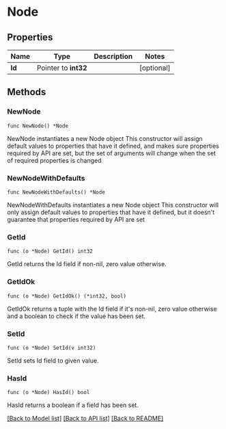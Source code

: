 # Node

## Properties

Name | Type | Description | Notes
------------ | ------------- | ------------- | -------------
**Id** | Pointer to **int32** |  | [optional] 


## Methods

### NewNode

`func NewNode() *Node`

NewNode instantiates a new Node object
This constructor will assign default values to properties that have it defined,
and makes sure properties required by API are set, but the set of arguments
will change when the set of required properties is changed

### NewNodeWithDefaults

`func NewNodeWithDefaults() *Node`

NewNodeWithDefaults instantiates a new Node object
This constructor will only assign default values to properties that have it defined,
but it doesn't guarantee that properties required by API are set


### GetId

`func (o *Node) GetId() int32`

GetId returns the Id field if non-nil, zero value otherwise.

### GetIdOk

`func (o *Node) GetIdOk() (*int32, bool)`

GetIdOk returns a tuple with the Id field if it's non-nil, zero value otherwise
and a boolean to check if the value has been set.

### SetId

`func (o *Node) SetId(v int32)`

SetId sets Id field to given value.

### HasId

`func (o *Node) HasId() bool`

HasId returns a boolean if a field has been set.



[[Back to Model list]](../README.md#documentation-for-models) [[Back to API list]](../README.md#documentation-for-api-endpoints) [[Back to README]](../README.md)

